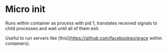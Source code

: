 # Micro init

Runs within container as process with pid 1, translates received signals to child processes and wait until all of them exit.

Useful to run servers like [this](https://github.com/facebookgo/grace within containers).
